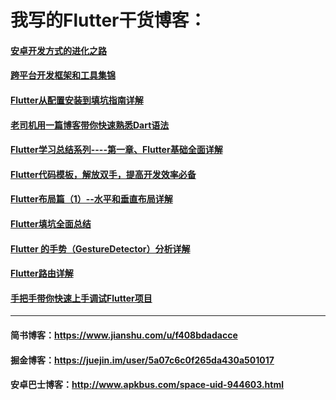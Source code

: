 # 我写的Flutter干货博客：

#### [安卓开发方式的进化之路]( https://www.jianshu.com/p/44305a99c51a)

#### [跨平台开发框架和工具集锦](https://www.jianshu.com/p/de459708d9ed)

#### [Flutter从配置安装到填坑指南详解](https://www.jianshu.com/p/399c01657920)

#### [老司机用一篇博客带你快速熟悉Dart语法](https://www.jianshu.com/p/3d927a7bf020)

#### [Flutter学习总结系列----第一章、Flutter基础全面详解](https://www.jianshu.com/p/2c9867e737a1)

#### [Flutter代码模板，解放双手，提高开发效率必备](https://www.jianshu.com/p/4184745d6983)

#### [Flutter布局篇（1）--水平和垂直布局详解](https://www.jianshu.com/p/7511cb18a05e)

#### [Flutter填坑全面总结](https://www.jianshu.com/p/22675c1632dc)

#### [Flutter 的手势（GestureDetector）分析详解](https://www.jianshu.com/p/3b87ddb022af)

#### [Flutter路由详解](https://www.jianshu.com/p/6e399b45bbb7)

#### [手把手带你快速上手调试Flutter项目](https://www.jianshu.com/p/97c4df211791)

----

#### 简书博客：https://www.jianshu.com/u/f408bdadacce
#### 掘金博客：https://juejin.im/user/5a07c6c0f265da430a501017
#### 安卓巴士博客：http://www.apkbus.com/space-uid-944603.html